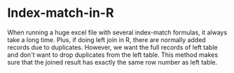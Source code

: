 # Index-match-in-R
When running a huge excel file with several index-match formulas, it always take a long time.
Plus, if doing left join in R, there are normally added records due to duplicates. However, we want the full records of left table and don't want to drop duplicates from the left table. This method makes sure that the joined result has exactly the same row number as left table. 
